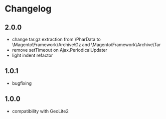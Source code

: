 Changelog
=====================

2.0.0
------------
- change tar.gz extraction from \PharData to \Magento\Framework\Archive\Gz and \Magento\Framework\Archive\Tar
- remove setTimeout on Ajax.PeriodicalUpdater
- light indent refactor

1.0.1
------------
- bugfixing

1.0.0
------------
- compatibility with GeoLite2
